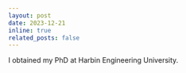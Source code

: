 ```yaml
---
layout: post
date: 2023-12-21
inline: true
related_posts: false
---
```


I obtained my PhD at Harbin Engineering University.
